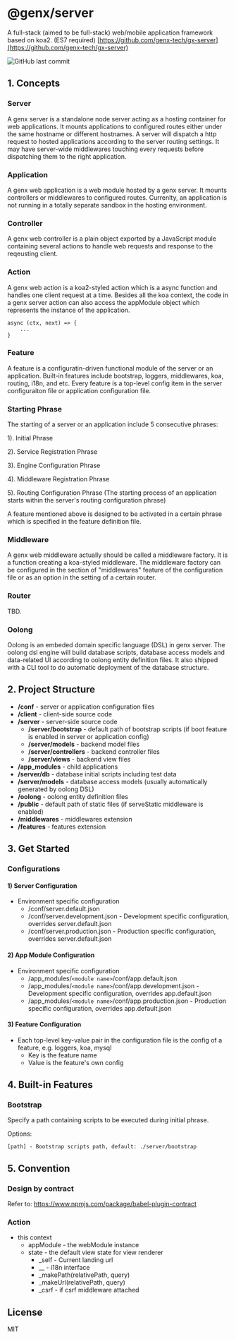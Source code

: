 # @genx/server

A full-stack (aimed to be full-stack) web/mobile application framework based on koa2. (ES7 required) [https://github.com/genx-tech/gx-server](https://github.com/genx-tech/gx-server)

![GitHub last commit](https://img.shields.io/github/last-commit/genx-tech/gx-server)

## 1. Concepts

### Server
A genx server is a standalone node server acting as a hosting container for web applications. It mounts applications to configured routes either under the same hostname or different hostnames. A server will dispatch a http request to hosted applications according to the server routing settings. It may have server-wide middlewares touching every requests before dispatching them to the right application.

### Application
A genx web application is a web module hosted by a genx server. It mounts controllers or middlewares to configured routes. Currenlty, an application is not running in a totally separate sandbox in the hosting environment.

### Controller
A genx web controller is a plain object exported by a JavaScript module containing several actions to handle web requests and response to the reqeusting client.

### Action
A genx web action is a koa2-styled action which is a async function and handles one client request at a time. Besides all the koa context, the code in a genx server action can also access the appModule object which represents the instance of the application.

	async (ctx, next) => {
    	...
    }

### Feature
A feature is a configuratin-driven functional module of the server or an application. Built-in features include bootstrap, loggers, middlewares, koa, routing, i18n, and etc. Every feature is a top-level config item in the server configuraiton file or application configuration file.

### Starting Phrase

The starting of a server or an application include 5 consecutive phrases:

1). Initial Phrase

2). Service Registration Phrase

3). Engine Configuration Phrase

4). Middleware Registration Phrase

5). Routing Configuration Phrase (The starting process of an application starts within the server's routing configuration phrase)

A feature mentioned above is designed to be activated in a certain phrase which is specified in the feature definition file.

### Middleware
A genx web middleware actually should be called a middleware factory. It is a function creating a koa-styled middleware. The middleware factory can be configured in the section of "middlewares" feature of the configuration file or as an option in the setting of a certain router.

### Router
TBD.

### Oolong
Oolong is an embeded domain specific language (DSL) in genx server. The oolong dsl engine will build database scripts, database access models and data-related UI according to oolong entity definition files. It also shipped with a CLI tool to do automatic deployment of the database structure.

## 2. Project Structure

* **/conf** - server or application configuration files
* **/client** - client-side source code
* **/server** - server-side source code
	* **/server/bootstrap** - default path of bootstrap scripts (if boot feature is enabled in server or application config)
	* **/server/models** - backend model files
	* **/server/controllers** - backend controller files
	* **/server/views** - backend view files
* **/app_modules** - child applications
* **/server/db** - database initial scripts including test data
* **/server/models** - database access models (usually automatically generated by oolong DSL)
* **/oolong** - oolong entity definition files
* **/public** - default path of static files (if serveStatic middleware is enabled)
* **/middlewares** - middlewares extension
* **/features** - features extension


## 3. Get Started

### Configurations

#### 1) Server Configuration

* Environment specific configuration
	* /conf/server.default.json
	* /conf/server.development.json - Development specific configuration, overrides server.default.json
	* /conf/server.production.json - Production specific configuration, overrides server.default.json

#### 2) App Module Configuration

* Environment specific configuration
	* /app_modules/`<module name>`/conf/app.default.json
	* /app_modules/`<module name>`/conf/app.development.json - Development specific configuration, overrides app.default.json
	* /app_modules/`<module name>`/conf/app.production.json - Production specific configuration, overrides app.default.json

#### 3) Feature Configuration
* Each top-level key-value pair in the configuration file is the config of a feature, e.g. loggers, koa, mysql
	* Key is the feature name
	* Value is the feature's own config

## 4. Built-in Features

### Bootstrap

Specify a path containing scripts to be executed during initial phrase. 

Options:

	[path] - Bootstrap scripts path, default: ./server/bootstrap

## 5. Convention

### Design by contract

Refer to: https://www.npmjs.com/package/babel-plugin-contract

### Action
* this context
    * appModule - the webModule instance
    * state - the default view state for view renderer
        * _self - Current landing url    	
		* __ - i18n interface
		* _makePath(relativePath, query)
		* _makeUrl(relativePath, query)
		* _csrf - if csrf middleware attached


## License

  MIT